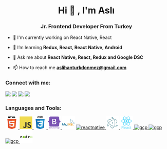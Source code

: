 <!--
**aslihanturkdonmez/aslihanturkdonmez** is a ✨ _special_ ✨ repository because its `README.md` (this file) appears on your GitHub profile.

Here are some ideas to get you started:

- 🔭 I’m currently working on ...
- 🌱 I’m currently learning ...
- 👯 I’m looking to collaborate on ...
- 🤔 I’m looking for help with ...
- 💬 Ask me about ...
- 📫 How to reach me: ...
- 😄 Pronouns: ...
- ⚡ Fun fact: ...
-->


<h1 align="center">Hi 👋 , I'm Aslı</h1>
<h3 align="center">Jr. Frontend Developer From Turkey</h3>

<!-- - 😎 I am an intern in the mobile department at [Kentkart](https://www.kentkart.com/tr) -->

- 🔭 I'm currently working on React Native, React

- 🌱 I’m learning **Redux, React, React Native, Android**

- 💬 Ask me about **React Native, React, Redux and Google DSC**

- 📫 How to reach me **aslihanturkdonmez@gmail.com**

<h3 align="left">Connect with me:</h3>
<p align="left">
<a href="https://www.linkedin.com/in/aslihan-turkdonmez" target="blank"><img src="https://img.icons8.com/doodle/48/000000/linkedin--v2.png"></a>
<a href="https://stackoverflow.com/users/17854116/asl%c4%b1han-t%c3%bcrkd%c3%b6nmez" target="blank"><img src="https://img.icons8.com/color/48/000000/stackoverflow.png"></a>
<a href="https://instagram.com/asliturkdonmez" target="blank"><img src="https://img.icons8.com/doodle/48/000000/instagram-new.png"></a>
<a href="https://twitter.com/asliiiturk" target="blank"><img src="https://img.icons8.com/doodle/48/000000/twitter--v1.png"></a>

</p>

<h3 align="left">Languages and Tools:</h3>

<p align="left">
<a href="https://www.w3.org/html/" target="_blank"> <img src="https://raw.githubusercontent.com/devicons/devicon/master/icons/html5/html5-original-wordmark.svg" alt="html5" width="40" height="40"/> </a>
<a href="https://developer.mozilla.org/en-US/docs/Web/JavaScript" target="_blank"> <img src="https://raw.githubusercontent.com/devicons/devicon/master/icons/javascript/javascript-original.svg" alt="javascript" width="40" height="40"/> </a>
<a href="https://www.w3schools.com/css/" target="_blank"> <img src="https://raw.githubusercontent.com/devicons/devicon/master/icons/css3/css3-original-wordmark.svg" alt="css3" width="40" height="40"/> </a>  
<a href="https://getbootstrap.com" target="_blank"> <img src="https://raw.githubusercontent.com/devicons/devicon/master/icons/bootstrap/bootstrap-plain-wordmark.svg" alt="bootstrap" width="40" height="40"/> </a>
<img src="https://raw.githubusercontent.com/devicons/devicon/master/icons/mysql/mysql-original-wordmark.svg" alt="mysql" width="40" height="40"/> </a> 
<a href="https://reactnative.dev/" rel="nofollow"> <img src="https://camo.githubusercontent.com/5c92eeb467fd5d2b1ef1c560e3c3c2f758a8d4e03a8136bda7b41a2d3d4a1b59/68747470733a2f2f72656163746e61746976652e6465762f696d672f6865616465725f6c6f676f2e737667" alt="reactnative" width="40" height="40" data-canonical-src="https://reactnative.dev/img/header_logo.svg" style="max-width: 100%;"> </a>
<a href="https://www.electronjs.org" rel="nofollow"> <img src="https://raw.githubusercontent.com/devicons/devicon/master/icons/electron/electron-original.svg" alt="electron" width="40" height="40" style="max-width: 100%;"> </a>
<a href="https://reactjs.org/" rel="nofollow"> <img src="https://raw.githubusercontent.com/devicons/devicon/master/icons/react/react-original-wordmark.svg" alt="react" width="40" height="40" style="max-width: 100%;"> </a>
<a href="https://cloud.google.com" rel="nofollow"> <img src="https://camo.githubusercontent.com/582944f6627732531ce1a2e20ad43538d1896e16a5f159ea28fd137dbb8e798a/68747470733a2f2f7777772e766563746f726c6f676f2e7a6f6e652f6c6f676f732f676f6f676c655f636c6f75642f676f6f676c655f636c6f75642d69636f6e2e737667" alt="gcp" width="40" height="40" data-canonical-src="https://www.vectorlogo.zone/logos/google_cloud/google_cloud-icon.svg" style="max-width: 100%;"> </a>
<a href="https://laravel.com" rel="nofollow"> <img src="https://laravel.com/img/logomark.min.svg" alt="gcp" width="40" height="40" style="max-width: 100%;"> </a>
<a href="https://www.php.net/" rel="nofollow"> <img src="https://www.php.net/images/logos/php-logo.svg" alt="gcp" width="40" height="40" style="max-width: 100%;"> </a>
<a href="https://nodejs.dev/" rel="nofollow"> <img src="https://raw.githubusercontent.com/devicons/devicon/master/icons/nodejs/nodejs-original-wordmark.svg" alt="gcp" width="40" height="40"  style="max-width: 100%;"> </a>
</p>

